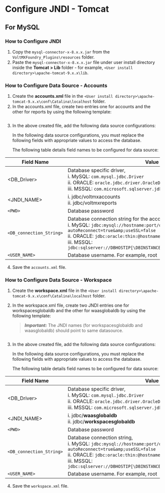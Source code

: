                              

Configure JNDI - Tomcat
=======================

For MySQL
---------

### How to Configure JNDI

1.  Copy the `mysql-connector-x-8.x.x.jar` from the `VoltMXFoundry_Plugins\resources` folder.
2.  Paste the `mysql-connector-x-8.x.x.jar` file under user install directory inside the **Tomcat > Lib** folder - for example, `<User install directory>\apache-tomcat-9.x.x\lib`.

### How to Configure Data Source - Accounts

1.  Create the **accounts.xml** file in the `<User install directory>\apache-tomcat-9.x.x\conf\Catalina\localhost` folder.
2.  In the accounts.xml file, create two entries one for accounts and the other for reports by using the following template:

 ```<Resource auth="Container" testOnBorrow="true" testWhileIdle="true" validationQuery="SELECT 1" driverClassName="<DB\_Driver>" logAbandoned="true" maxActive="10" maxIdle="5" maxWait="120000" name="<JNDI\_NAME>" scope="Shareable" type="javax.sql.DataSource" url="<DB\_connection\_String>" username="<USER\_NAME>" password="<PWD>"/>
```

3.  In the above created file, add the following data source configurations:
    
    In the following data source configurations, you must replace the following fields with appropriate values to access the database.
    
    The following table details field names to be configured for data source:
    
| Field Name | Value |
| --- | --- |
| <DB\_Driver> | Database specific driver,<br>i.    MySQL: `com.mysql.jdbc.Driver`<br>ii.    ORACLE: `oracle.jdbc.driver.OracleDriver`<br>iii.    MSSQL: `com.microsoft.sqlserver.jdbc.SQLServerDriver` |
| <JNDI\_NAME> | i.    jdbc/voltmxaccounts <br>ii.    jdbc/voltmxreports |
| `<PWD>` | Database password |
| `<DB_connection_String>` | Database connection string for the accounts and reports db<br>i.    MySQL: `jdbc:mysql://hostname:port/databaseName?autoReconnect=true&amp;useSSL=false`<br>ii.    ORACLE: `jdbc:oracle:thin:@hostname:port Number:databaseName`<br>iii.    MSSQL: `jdbc:sqlserver://DBHOSTIP[\DBINSTANCENAME]:PORT;databasename=DBNAME` |
| `<USER_NAME>` | Database username. For example, root |
    
4.  Save the `accounts.xml` file.

### How to Configure Data Source - Workspace

1.  Create the **workspace.xml** file in the `<User install directory>\apache-tomcat-9.x.x\conf\Catalina\localhost` folder.
2.  In the workspace.xml file, create two JNDI entries one for workspacesglobaldb and the other for waasglobaldb by using the following template:
    
    > **_Important:_** The JNDI names (for workspacesglobaldb and waasglobaldb) should point to same datasource.

```<Resource auth="Container" testOnBorrow="true" testWhileIdle="true" validationQuery="SELECT 1" driverClassName="<DB\_Driver>" logAbandoned="true" maxActive="10" maxIdle="5" maxWait="120000" name="<JNDI\_NAME>" scope="Shareable" type="javax.sql.DataSource" url="<DB\_connection\_String>" username="<USER\_NAME>" password="<PWD>"/>
```
    
3.  In the above created file, add the following data source configurations:
    
    In the following data source configurations, you must replace the following fields with appropriate values to access the database.
    
    The following table details field names to be configured for data source:
    
| Field Name | Value |
| --- | --- |
| <DB\_Driver> | Database specific driver,<br>i.    MySQL: `com.mysql.jdbc.Driver` <br>ii.    ORACLE: `oracle.jdbc.driver.OracleDriver`<br>iii.    MSSQL: `com.microsoft.sqlserver.jdbc.SQLServerDriver` |
| <JNDI\_NAME> | i.    jdbc/**waasglobaldb** <br>ii.    jdbc/**workspacesglobaldb** |
| `<PWD>` | Database password |
| `<DB_connection_String>` | Database connection string, <br>i.    MySQL:  `jdbc:mysql://hostname:port/databaseName?autoReconnect=true&amp;useSSL=false` <br>ii.    ORACLE: `jdbc:oracle:thin:@hostname:port Number:databaseName`<br>iii.    MSSQL: `jdbc:sqlserver://DBHOSTIP[\DBINSTANCENAME]:PORT;databasename=DBNAME` |
| `<USER_NAME>` | Database username. For example, root |
    
4.  Save the `workspace.xml` file.
